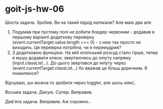 # goit-js-hw-06

Шоста задача.
Зробив. Ви на такий підхід натякали? Але маю два але

1. Подумав при пустому полі не робити бордер червоним - додавав в першому варіанті додаткову перевірку (event.currentTarget.value.length === 0) - з нею так просто не виходить. Ця перевірка потрібна, чи я перемудрив?
2. З додатковою функцією. На мій хлопський розсуд стало гірше, тепер я мушу додавати класи, звертаючись до інпуту напряму (input.classList...). До цього звертався до інпуту через (event.currentTarget.classList...) бо вважав це більш доречним. Я помиляюся?

Відчуваю, шо можна то зробити через toggler, але шось ніяк(..

Восьма задача.
Дякую. Супер. Виправив.

Дев'ята задача.
Виправив. Аж соромно..
